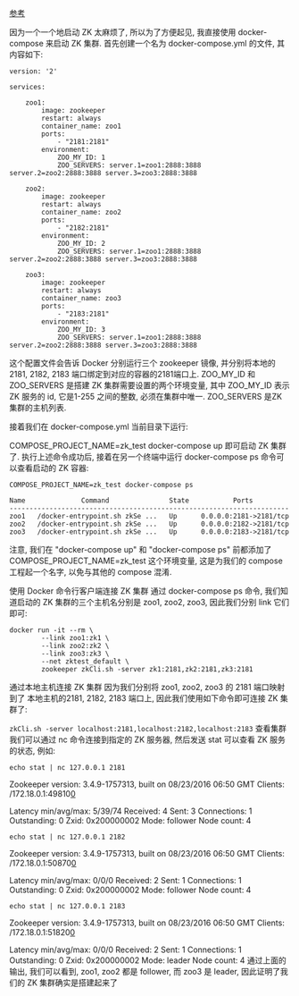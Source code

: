 [参考](https://segmentfault.com/a/1190000006907443)

因为一个一个地启动 ZK 太麻烦了, 所以为了方便起见, 我直接使用 docker-compose 来启动 ZK 集群.
首先创建一个名为 docker-compose.yml 的文件, 其内容如下:

    version: '2'

    services:

        zoo1:
            image: zookeeper
            restart: always
            container_name: zoo1
            ports:
                - "2181:2181"
            environment:
                ZOO_MY_ID: 1
                ZOO_SERVERS: server.1=zoo1:2888:3888 server.2=zoo2:2888:3888 server.3=zoo3:2888:3888

        zoo2:
            image: zookeeper
            restart: always
            container_name: zoo2
            ports:
                - "2182:2181"
            environment:
                ZOO_MY_ID: 2
                ZOO_SERVERS: server.1=zoo1:2888:3888 server.2=zoo2:2888:3888 server.3=zoo3:2888:3888

        zoo3:
            image: zookeeper
            restart: always
            container_name: zoo3
            ports:
                - "2183:2181"
            environment:
                ZOO_MY_ID: 3
                ZOO_SERVERS: server.1=zoo1:2888:3888 server.2=zoo2:2888:3888 server.3=zoo3:2888:3888

这个配置文件会告诉 Docker 分别运行三个 zookeeper 镜像, 并分别将本地的 2181, 2182, 2183 端口绑定到对应的容器的2181端口上.
ZOO_MY_ID 和 ZOO_SERVERS 是搭建 ZK 集群需要设置的两个环境变量, 其中 ZOO_MY_ID 表示 ZK 服务的 id, 它是1-255 之间的整数, 必须在集群中唯一. ZOO_SERVERS 是ZK 集群的主机列表.

接着我们在 docker-compose.yml 当前目录下运行:

COMPOSE_PROJECT_NAME=zk_test docker-compose up
即可启动 ZK 集群了.
执行上述命令成功后, 接着在另一个终端中运行 docker-compose ps 命令可以查看启动的 ZK 容器:

`COMPOSE_PROJECT_NAME=zk_test docker-compose ps`

```
Name              Command               State           Ports
----------------------------------------------------------------------
zoo1   /docker-entrypoint.sh zkSe ...   Up      0.0.0.0:2181->2181/tcp
zoo2   /docker-entrypoint.sh zkSe ...   Up      0.0.0.0:2182->2181/tcp
zoo3   /docker-entrypoint.sh zkSe ...   Up      0.0.0.0:2183->2181/tcp
```
注意, 我们在 "docker-compose up" 和 "docker-compose ps" 前都添加了 COMPOSE_PROJECT_NAME=zk_test 这个环境变量, 这是为我们的 compose 工程起一个名字, 以免与其他的 compose 混淆.

使用 Docker 命令行客户端连接 ZK 集群
通过 docker-compose ps 命令, 我们知道启动的 ZK 集群的三个主机名分别是 zoo1, zoo2, zoo3, 因此我们分别 link 它们即可:


```
docker run -it --rm \
        --link zoo1:zk1 \
        --link zoo2:zk2 \
        --link zoo3:zk3 \
        --net zktest_default \
        zookeeper zkCli.sh -server zk1:2181,zk2:2181,zk3:2181
```

通过本地主机连接 ZK 集群
因为我们分别将 zoo1, zoo2, zoo3 的 2181 端口映射到了 本地主机的2181, 2182, 2183 端口上, 因此我们使用如下命令即可连接 ZK 集群了:

`zkCli.sh -server localhost:2181,localhost:2182,localhost:2183`
查看集群
我们可以通过 nc 命令连接到指定的 ZK 服务器, 然后发送 stat 可以查看 ZK 服务的状态, 例如:

`echo stat | nc 127.0.0.1 2181`

Zookeeper version: 3.4.9-1757313, built on 08/23/2016 06:50 GMT
Clients:
 /172.18.0.1:49810[0](queued=0,recved=1,sent=0)

Latency min/avg/max: 5/39/74
Received: 4
Sent: 3
Connections: 1
Outstanding: 0
Zxid: 0x200000002
Mode: follower
Node count: 4

`echo stat | nc 127.0.0.1 2182`

Zookeeper version: 3.4.9-1757313, built on 08/23/2016 06:50 GMT
Clients:
 /172.18.0.1:50870[0](queued=0,recved=1,sent=0)

Latency min/avg/max: 0/0/0
Received: 2
Sent: 1
Connections: 1
Outstanding: 0
Zxid: 0x200000002
Mode: follower
Node count: 4

`echo stat | nc 127.0.0.1 2183`

Zookeeper version: 3.4.9-1757313, built on 08/23/2016 06:50 GMT
Clients:
 /172.18.0.1:51820[0](queued=0,recved=1,sent=0)

Latency min/avg/max: 0/0/0
Received: 2
Sent: 1
Connections: 1
Outstanding: 0
Zxid: 0x200000002
Mode: leader
Node count: 4
通过上面的输出, 我们可以看到, zoo1, zoo2 都是 follower, 而 zoo3 是 leader, 因此证明了我们的 ZK 集群确实是搭建起来了